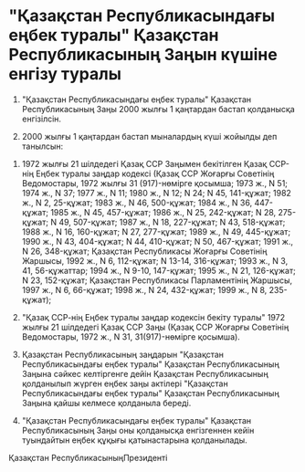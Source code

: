 # "Қазақстан Республикасындағы еңбек туралы" Қазақстан Республикасының Заңын күшіне енгізу туралы

1. "Қазақстан Республикасындағы еңбек туралы" Қазақстан Республикасының Заңы 2000 жылғы 1 қаңтардан бастап қолданысқа енгізілсін.

2. 2000 жылғы 1 қаңтардан бастап мыналардың күші жойылды деп танылсын:

1) 1972 жылғы 21 шілдедегі Қазақ ССР Заңымен бекітілген Қазақ ССР-нің Еңбек туралы заңдар кодексі (Қазақ ССР Жоғарғы Советінің Ведомостары, 1972 жылғы 31 (917)-нөмірге қосымша; 1973 ж., N 51; 1974 ж., N 37; 1977 ж., N 11; 1980 ж., N 12; N 24; N 45, 141-құжат; 1982 ж., N 2, 25-құжат; 1983 ж., N 46, 500-құжат; 1984 ж., N 36, 447-құжат; 1985 ж., N 45, 457-құжат; 1986 ж., N 25, 242-құжат; N 28, 275-құжат; N 49, 507-құжат; 1987 ж., N 18, 227-құжат; N 43, 518-құжат; 1988 ж., N 16, 160-құжат; N 27, 277-құжат; 1989 ж., N 49, 445-құжат; 1990 ж., N 43, 404-құжат; N 44, 410-құжат; N 50, 467-құжат; 1991 ж., N 26, 348-құжат; Қазақстан Республикасы Жоғарғы Советінің Жаршысы, 1992 ж., N 6, 112-құжат; N 13-14, 316-құжат; 1993 ж., N 3, 41, 56-құжаттар; 1994 ж., N 9-10, 147-құжат; 1995 ж., N 21, 126-құжат; N 23, 152-құжат; Қазақстан Республикасы Парламентінің Жаршысы, 1997 ж., N 6, 66-құжат; 1998 ж., N 24, 432-құжат; 1999 ж., N 8, 235-құжат);

2) "Қазақ ССР-нің Еңбек туралы заңдар кодексін бекіту туралы" 1972 жылғы 21 шілдедегі Қазақ ССР Заңы (Қазақ ССР Жоғарғы Советінің Ведомостары, 1972 ж., N 31, 31(917)-нөмірге қосымша).

3. Қазақстан Республикасының заңдарын "Қазақстан Республикасындағы еңбек туралы" Қазақстан Республикасының Заңына сәйкес келтіргенге дейін Қазақстан Республикасының қолданылып жүрген еңбек заңы актілері "Қазақстан Республикасындағы еңбек туралы" Қазақстан Республикасының Заңына қайшы келмесе қолданыла береді.

4. "Қазақстан Республикасындағы еңбек туралы" Қазақстан Республикасының Заңы оны қолданысқа енгізгеннен кейін туындайтын еңбек құқығы қатынастарына қолданылады.

Қазақстан РеспубликасыныңПрезиденті

